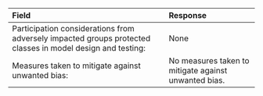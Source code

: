Field |  Response
:---------------------------------------------------------------------------------------------------|:---------------
Participation considerations from adversely impacted groups protected classes in model design and testing: | None
Measures taken to mitigate against unwanted bias: | No measures taken to mitigate against unwanted bias.